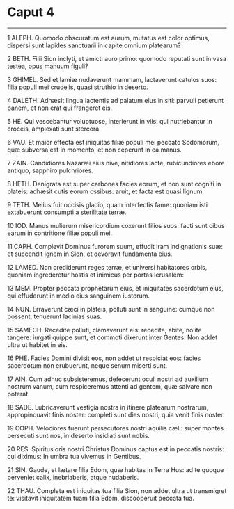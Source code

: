 # Caput 4

***

1 ALEPH. Quomodo obscuratum est aurum, mutatus est color optimus, dispersi sunt lapides sanctuarii in capite omnium platearum?

2 BETH. Filii Sion inclyti, et amicti auro primo: quomodo reputati sunt in vasa testea, opus manuum figuli?

3 GHIMEL. Sed et lamiæ nudaverunt mammam, lactaverunt catulos suos: filia populi mei crudelis, quasi struthio in deserto.

4 DALETH. Adhæsit lingua lactentis ad palatum eius in siti: parvuli petierunt panem, et non erat qui frangeret eis.

5 HE. Qui vescebantur voluptuose, interierunt in viis: qui nutriebantur in croceis, amplexati sunt stercora.

6 VAU. Et maior effecta est iniquitas filiæ populi mei peccato Sodomorum, quæ subversa est in momento, et non ceperunt in ea manus.

7 ZAIN. Candidiores Nazaræi eius nive, nitidiores lacte, rubicundiores ebore antiquo, sapphiro pulchriores.

8 HETH. Denigrata est super carbones facies eorum, et non sunt cogniti in plateis: adhæsit cutis eorum ossibus: aruit, et facta est quasi lignum.

9 TETH. Melius fuit occisis gladio, quam interfectis fame: quoniam isti extabuerunt consumpti a sterilitate terræ.

10 IOD. Manus mulierum misericordium coxerunt filios suos: facti sunt cibus earum in contritione filiæ populi mei.

11 CAPH. Complevit Dominus furorem suum, effudit iram indignationis suæ: et succendit ignem in Sion, et devoravit fundamenta eius.

12 LAMED. Non crediderunt reges terræ, et universi habitatores orbis, quoniam ingrederetur hostis et inimicus per portas Ierusalem:

13 MEM. Propter peccata prophetarum eius, et iniquitates sacerdotum eius, qui effuderunt in medio eius sanguinem iustorum.

14 NUN. Erraverunt cæci in plateis, polluti sunt in sanguine: cumque non possent, tenuerunt lacinias suas.

15 SAMECH. Recedite polluti, clamaverunt eis: recedite, abite, nolite tangere: iurgati quippe sunt, et commoti dixerunt inter Gentes: Non addet ultra ut habitet in eis.

16 PHE. Facies Domini divisit eos, non addet ut respiciat eos: facies sacerdotum non erubuerunt, neque senum miserti sunt.

17 AIN. Cum adhuc subsisteremus, defecerunt oculi nostri ad auxilium nostrum vanum, cum respiceremus attenti ad gentem, quæ salvare non poterat.

18 SADE. Lubricaverunt vestigia nostra in itinere platearum nostrarum, appropinquavit finis noster: completi sunt dies nostri, quia venit finis noster.

19 COPH. Velociores fuerunt persecutores nostri aquilis cæli: super montes persecuti sunt nos, in deserto insidiati sunt nobis.

20 RES. Spiritus oris nostri Christus Dominus captus est in peccatis nostris: cui diximus: In umbra tua vivemus in Gentibus.

21 SIN. Gaude, et lætare filia Edom, quæ habitas in Terra Hus: ad te quoque perveniet calix, inebriaberis, atque nudaberis.

22 THAU. Completa est iniquitas tua filia Sion, non addet ultra ut transmigret te: visitavit iniquitatem tuam filia Edom, discooperuit peccata tua.

